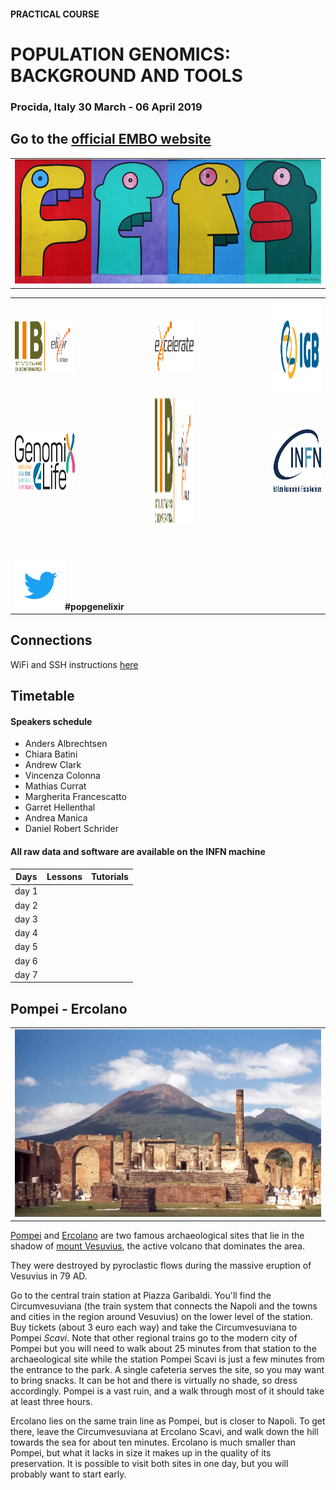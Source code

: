 #### PRACTICAL COURSE

# POPULATION GENOMICS: BACKGROUND AND TOOLS
### Procida, Italy 30 March - 06 April 2019

## Go to the [official EMBO website](http://meetings.embo.org/event/19-population-genomics)


<table style="width:100%">
   <tr>
     <td><img src="./img/popgenlogo.png" alt="yay" height="200" width="700"></td>
     <tr/>
</table>


<table width="700">
   <tr>
   <td><a href="https://elixir-iib-training.github.io/website/"><img src="./img/logos/logo_iib.png" alt="yay" height="80" width="700"></a></td>
   <td></td>
   <td><a href="https://www.elixir-europe.org/about-us/how-funded/eu-projects/excelerate"><img src="./img/logos/Logo_excelerate_whitebackground.png" alt="yay" height="80" width="300"></a></td>
   <td width="50"></td>
     <td><a href="http://www.igb.cnr.it/"><img src="./img/logos/IGB-logo.jpg" alt="cnr" height="150" width="550"></a></td>
      </tr>
      <tr>
      <td><a href="http://www.genomix4life.com/it/"><img src="./img/logos/Logo_genomix4life.png" height="100" width="500"></a></td>
      <td width="100"></td>
      <td align="right"><a href="http://meetings.embo.org/event/19-population-genomics/"><img src="./img/logos/logo_iib.png" alt="yay" height="200" width="450"></a></td>
      <td width="100"></td>
        <td align="right"><a href="http://home.infn.it/en/"><img src="./img/logos/Logo_INFN.png" alt="yay" height="100" width="150"></a></td>          
        </tr>
        <tr height="50"></tr>
   <tr>
    <td colspan="4"><img src="./img/tw.png" alt="yay" height="80" width="80"><b>#popgenelixir</b></td>    
   </tr>
</table>



## Connections
WiFi and SSH instructions [here](WiFi-SSHinstruction.md)

## Timetable

#### Speakers schedule
- Anders Albrechtsen
- Chiara Batini
- Andrew Clark 
- Vincenza Colonna
- Mathias Currat
- Margherita Francescatto
- Garret Hellenthal 
- Andrea Manica 
- Daniel Robert Schrider


#### All raw data and software are available on the INFN machine

Days |Lessons  | Tutorials |
------------ | ------------- | ------------- |
day 1 |||
day 2 |||
day 3 |||
day 4 |||
day 5 |||
day 6 |||
day 7 |||



## Pompei - Ercolano


<table style="width:100%">
   <tr>
     <td><img src="./img/pompei1.jpg" alt="yay" height="300" width="600"></td>
     <tr/>
</table>


[Pompei](https://en.wikipedia.org/wiki/Pompeii) and [Ercolano](https://en.wikipedia.org/wiki/Ercolano) are two famous archaeological sites that lie in the shadow of [mount Vesuvius](https://en.wikipedia.org/wiki/Mount_Vesuvius), the active volcano that dominates the area.

They were destroyed by pyroclastic flows during the massive eruption of Vesuvius in 79 AD.

Go to the central train station at Piazza Garibaldi. You'll find the Circumvesuviana (the train system that connects the Napoli and the towns and cities in the region around Vesuvius) on the lower level of the station. Buy tickets (about 3 euro each way) and take the Circumvesuviana to Pompei _Scavi_. Note that other regional trains go to the modern city of Pompei but you will need to walk about 25 minutes from that station to the archaeological site while the station Pompei Scavi is just a few minutes from the entrance to the park. A single cafeteria serves the site, so you may want to bring snacks. It can be hot and there is virtually no shade, so dress accordingly. Pompei is a vast ruin, and a walk through most of it should take at least three hours.

Ercolano lies on the same train line as Pompei, but is closer to Napoli. To get there, leave the Circumvesuviana at Ercolano Scavi, and walk down the hill towards the sea for about ten minutes. Ercolano is much smaller than Pompei, but what it lacks in size it makes up in the quality of its preservation. It is possible to visit both sites in one day, but you will probably want to start early.
